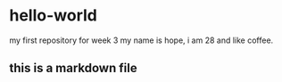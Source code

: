 # hello-world
my first repository for week 3
my name is hope, i am 28 and like coffee.
## this is a markdown file
